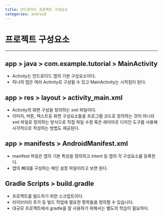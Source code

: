 ```yaml
---
title: 안드로이드 프로젝트 구성요소
categories: android
---
```


# 프로젝트 구성요소
---
## app > java > com.example.tutorial > MainActivity
  - Activity는 안드로이드 앱의 기본 구성요소이다.
  - 하나의 앱은 여러 Activity로 구성될 수 있고 MainActivity는 시작점이 된다.
## app > res > layout > activity_main.xml
  - Activity의 화면 구성을 정의하는 xml 파일이다.
  - 이미지, 버튼, 텍스트등 화면 구성요소들을 프로그램 코드로 정의하는 것이 아니라 xml 파일로 정의하는 방식으로 
    직접 파일 수정 혹은 레이아웃 디자인 도구를 사용해 시각적으로 작성하는 방법도 제공된다.
## app > manifests > AndroidManifest.xml
  - manifest 파일은 앱의 기본 특성을 정의하고 intent 등 앱의 각 구성요소를 등록한다.
  - 앱의 뼈대를 구성하는 메인 설정 파일이라고 보면 된다.
## Gradle Scripts > build.gradle
  - 프로젝트를 빌드하기 위한 스크립트이다.
  - 라이브러리 추가 등 빌드 작업에 필요한 항목들을 정의할 수 있습니다.
  - 대규모 프로젝트에서 gradle을 잘 사용하기 위해서는 별도의 학습이 필요하다.
